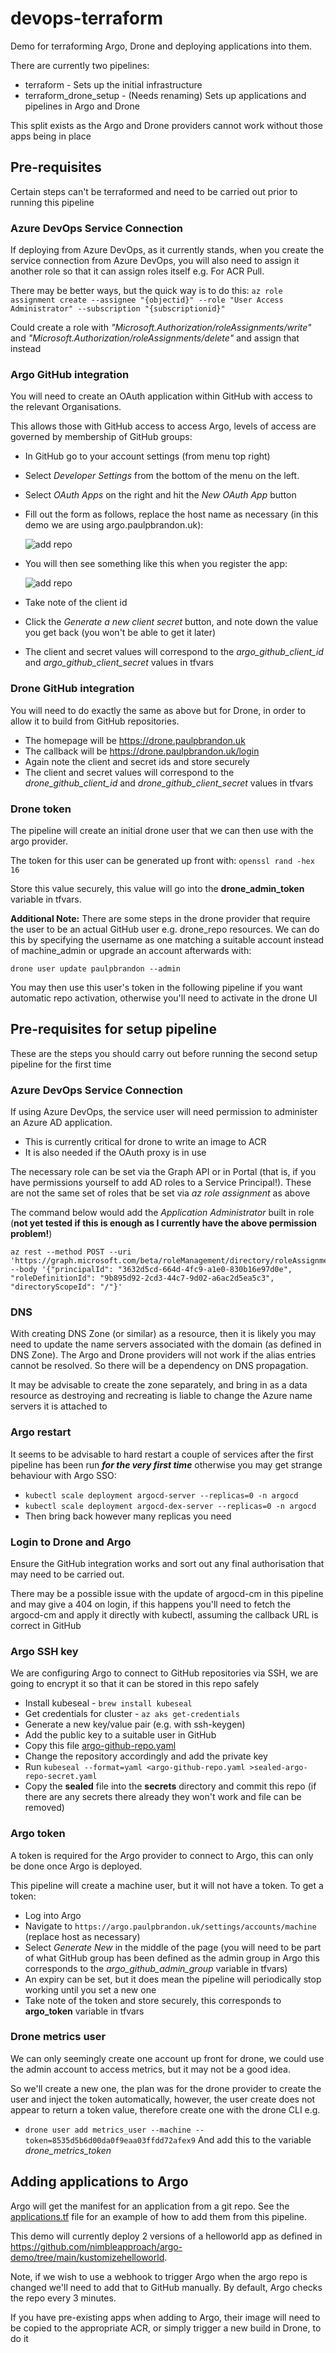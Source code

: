 # devops-terraform
Demo for terraforming Argo, Drone and deploying applications into them.

There are currently two pipelines:
- terraform - Sets up the initial infrastructure
- terraform_drone_setup - (Needs renaming) Sets up applications and pipelines in Argo and Drone

This split exists as the Argo and Drone providers cannot work without those apps being in place

## Pre-requisites
Certain steps can't be terraformed and need to be carried out prior to running this pipeline

### Azure DevOps Service Connection
If deploying from Azure DevOps, as it currently stands, when you create the service connection from Azure DevOps, you will also need to assign it another role so that it can assign roles itself e.g. For ACR Pull.

There may be better ways, but the quick way is to do this:
`az role assignment create --assignee "{objectid}" --role "User Access Administrator" --subscription "{subscriptionid}"`

Could create a role with *"Microsoft.Authorization/roleAssignments/write"* and *"Microsoft.Authorization/roleAssignments/delete"* and assign that instead

### Argo GitHub integration
You will need to create an OAuth application within GitHub with access to the relevant Organisations.

This allows those with GitHub access to access Argo, levels of access are governed by membership of GitHub groups:

- In GitHub go to your account settings (from menu top right)
- Select *Developer Settings* from the bottom of the menu on the left.
- Select *OAuth Apps* on the right and hit the *New OAuth App* button
- Fill out the form as follows, replace the host name as necessary (in this demo we are using argo.paulpbrandon.uk):

  ![add repo](./img/createOAuth.png)
- You will then see something like this when you register the app:

  ![add repo](./img/createdOAuthApp.png)
- Take note of the client id
- Click the *Generate a new client secret* button, and note down the value you get back (you won't be able to get it later)
- The client and secret values will correspond to the *argo_github_client_id* and *argo_github_client_secret* values in tfvars

### Drone GitHub integration
You will need to do exactly the same as above but for Drone, in order to allow it to build from GitHub repositories.
- The homepage will be https://drone.paulpbrandon.uk
- The callback will be https://drone.paulpbrandon.uk/login
- Again note the client and secret ids and store securely
- The client and secret values will correspond to the *drone_github_client_id* and *drone_github_client_secret* values in tfvars

### Drone token
The pipeline will create an initial drone user that we can then use with the argo provider. 

The token for this user can be generated up front with:
`openssl rand -hex 16`

Store this value securely, this value will go into the **drone_admin_token** variable in tfvars.

**Additional Note:** There are some steps in the drone provider that require the user to be an actual GitHub user e.g. drone_repo resources.
We can do this by specifying the username as one matching a suitable account instead of machine_admin or upgrade an account afterwards with:

`drone user update paulpbrandon --admin`

You may then use this user's token in the following pipeline if you want automatic repo activation, otherwise you'll need to activate in the drone UI

## Pre-requisites for setup pipeline
These are the steps you should carry out before running the second setup pipeline for the first time


### Azure DevOps Service Connection
If using Azure DevOps, the service user will need permission to administer an Azure AD application.
- This is currently critical for drone to write an image to ACR
- It is also needed if the OAuth proxy is in use

The necessary role can be set via the Graph API or in Portal (that is, if you have permissions yourself to add AD roles to a Service Principal!).
These are not the same set of roles that be set via *az role assignment* as above

The command below would add the *Application Administrator* built in role (**not yet tested if this is enough as I currently have the above permission problem!**)
```shell
az rest --method POST --uri 'https://graph.microsoft.com/beta/roleManagement/directory/roleAssignments' --body '{"principalId": "3632d5cd-664d-4fc9-a1e0-830b16e97d0e", "roleDefinitionId": "9b895d92-2cd3-44c7-9d02-a6ac2d5ea5c3", "directoryScopeId": "/"}'
```

### DNS
With creating DNS Zone (or similar) as a resource, then it is likely you may need to update the name servers associated with the domain (as defined in DNS Zone).
The Argo and Drone providers will not work if the alias entries cannot be resolved. So there will be a dependency on DNS propagation.

It may be advisable to create the zone separately, and bring in as a data resource as destroying and recreating is liable to change the Azure name servers it is attached to

### Argo restart
It seems to be advisable to hard restart a couple of services after the first pipeline has been run ***for the very first time*** otherwise you may get strange behaviour with Argo SSO:
- `kubectl scale deployment argocd-server --replicas=0 -n argocd`
- `kubectl scale deployment argocd-dex-server --replicas=0 -n argocd`
- Then bring back however many replicas you need

### Login to Drone and Argo
Ensure the GitHub integration works and sort out any final authorisation that may need to be carried out.

There may be a possible issue with the update of argocd-cm in this pipeline and may give a 404 on login, if this happens you'll need to fetch the argocd-cm and apply it directly with kubectl, assuming the callback URL is correct in GitHub

### Argo SSH key
We are configuring Argo to connect to GitHub repositories via SSH, we are going to encrypt it so that it can be stored in this repo safely
- Install kubeseal - `brew install kubeseal`
- Get credentials for cluster - `az aks get-credentials`
- Generate a new key/value pair (e.g. with ssh-keygen)
- Add the public key to a suitable user in GitHub
- Copy this file [argo-github-repo.yaml](./templates/argo-github-repo.yaml)
- Change the repository accordingly and add the private key
- Run `kubeseal --format=yaml <argo-github-repo.yaml >sealed-argo-repo-secret.yaml`
- Copy the **sealed** file into the **secrets** directory and commit this repo (if there are any secrets there already they won't work and file can be removed)

### Argo token
A token is required for the Argo provider to connect to Argo, this can only be done once Argo is deployed. 

This pipeline will create a machine user, but it will not have a token. To get a token:
- Log into Argo
- Navigate to `https://argo.paulpbrandon.uk/settings/accounts/machine` (replace host as necessary)
- Select *Generate New* in the middle of the page (you will need to be part of what GitHub group has been defined as the admin group in Argo this corresponds to the *argo_github_admin_group* variable in tfvars)
- An expiry can be set, but it does mean the pipeline will periodically stop working until you set a new one
- Take note of the token and store securely, this corresponds to **argo_token** variable in tfvars

### Drone metrics user
We can only seemingly create one account up front for drone, we could use the admin account to access metrics, but it may not be a good idea.

So we'll create a new one, the plan was for the drone provider to create the user and inject the token automatically, however, the user create does not appear to return a token value, therefore create one with the drone CLI e.g.
- `drone user add metrics_user --machine --token=8535d5b6d00da0f9eaa03ffdd72afex9`
And add this to the variable *drone_metrics_token*

## Adding applications to Argo
Argo will get the manifest for an application from a git repo. See the [applications.tf](./terraform_drone_setup/applications.tf) file for an example of how to add them from this pipeline.

This demo will currently deploy 2 versions of a helloworld app as defined in https://github.com/nimbleapproach/argo-demo/tree/main/kustomizehelloworld.

Note, if we wish to use a webhook to trigger Argo when the argo repo is changed we'll need to add that to GitHub manually. By default, Argo checks the repo every 3 minutes.

If you have pre-existing apps when adding to Argo, their image will need to be copied to the appropriate ACR, or simply trigger a new build in Drone, to do it